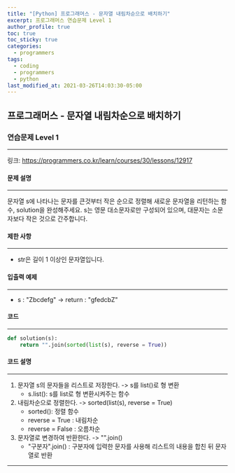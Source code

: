 ```yaml
---
title: "[Python] 프로그래머스 - 문자열 내림차순으로 배치하기"
excerpt: 프로그래머스 연습문제 Level 1
author_profile: true
toc: true
toc_sticky: true
categories: 
  - programmers
tags:
  - coding
  - programmers
  - python
last_modified_at: 2021-03-26T14:03:30-05:00
---
```




## 프로그래머스 - 문자열 내림차순으로 배치하기



### 연습문제 Level 1

***

링크: <https://programmers.co.kr/learn/courses/30/lessons/12917>



#### 문제 설명

***

문자열 s에 나타나는 문자를 큰것부터 작은 순으로 정렬해 새로운 문자열을 리턴하는 함수, solution을 완성해주세요.
s는 영문 대소문자로만 구성되어 있으며, 대문자는 소문자보다 작은 것으로 간주합니다.



#### 제한 사항

***

- str은 길이 1 이상인 문자열입니다.



#### 입출력 예제

***

* s : "Zbcdefg" -> return : "gfedcbZ"



#### 코드

***

```python
def solution(s):
    return "".join(sorted(list(s), reverse = True))
```



#### 코드 설명

***

1. 문자열 s의 문자들을 리스트로 저장한다. -> s를 list()로 형 변환
   * s.list(): s를 list로 형 변환시켜주는 함수 
2. 내림차순으로 정렬한다. -> sorted(list(s), reverse = True)
   * sorted(): 정렬 함수
   * reverse = True : 내림차순
   * reverse = False : 오름차순
3. 문자열로 변경하여 반환한다. -> "".join()
   * "구분자".join() : 구분자에 입력한 문자를 사용해 리스트의 내용을 합친 뒤 문자열로 반환

***

